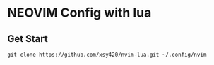# NEOVIM Config with lua

## Get Start

```shell
git clone https://github.com/xsy420/nvim-lua.git ~/.config/nvim
```
